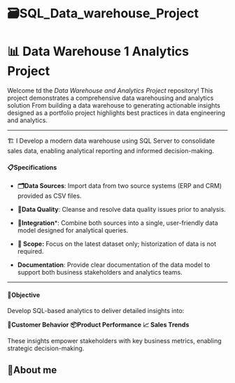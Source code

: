 # 🗃️SQL_Data_warehouse_Project
# 📊 Data Warehouse 1 Analytics Project

Welcome td the *Data Warehouse and Analytics Project* repository!
This project demonstrates a comprehensive data warehousing and analytics solution From building a data warehouse to generating actionable insights designed as a portfolio project highlights best practices in data engineering and analytics.

---

🏗️ I Develop a modern data warehouse using SQL Server to consolidate sales data, enabling analytical reporting and informed decision-making.

#### 📋Specifications

- **🗂️Data Sources**: Import data from two source systems (ERP and CRM) provided as CSV files.

- **🧹Data Quality**: Cleanse and resolve data quality issues prior to analysis.

- **🔗Integration***: Combine both sources into a single, user-friendly data model designed for analytical queries.

- **📅 Scope:** Focus on the latest dataset only; historization of data is not required.

- **Documentation**: Provide clear documentation of the data model to support both business stakeholders and analytics teams.

---

#### 🎯Objective
Develop SQL-based analytics to deliver detailed insights into:

**👥Customer Behavior**
**📦Product Performance**
**📈 Sales Trends**

These insights empower stakeholders with key business metrics, enabling strategic decision-making.


## 🙋About me 



